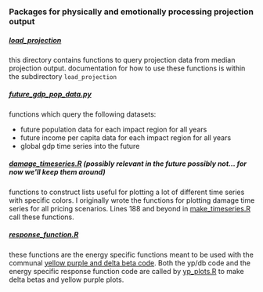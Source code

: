 ### Packages for physically and emotionally processing projection output

##### [load_projection](https://gitlab.com/ClimateImpactLab/Impacts/gcp-energy/tree/master/rationalized/2_projection/2_processing/packages/load_projection)
this directory contains functions to query projection data from median projection output. documentation for how to use these functions is within the subdirectory `load_projection`

##### [future_gdp_pop_data.py](https://gitlab.com/ClimateImpactLab/Impacts/gcp-energy/blob/master/rationalized/2_projection/2_processing/packages/future_gdp_pop_data.py)
functions which query the following datasets: 
* future population data for each impact region for all years 
* future income per capita data for each impact region for all years
* global gdp time series into the future

##### [damage_timeseries.R](https://gitlab.com/ClimateImpactLab/Impacts/gcp-energy/blob/master/rationalized/2_projection/2_processing/packages/damage_timeseries.R) (possibly relevant in the future possibly not... for now we'll keep them around)
functions to construct lists useful for plotting a lot of different time series with specific colors. I originally wrote the functions for plotting damage time series for all pricing scenarios. Lines 188 and beyond in [make_timeseries.R](https://gitlab.com/ClimateImpactLab/Impacts/gcp-energy/blob/master/rationalized/2_projection/2_processing/plotting/make_timeseries.R) call these functions.

##### [response_function.R](https://gitlab.com/ClimateImpactLab/Impacts/gcp-energy/blob/master/rationalized/2_projection/2_processing/packages/response_function.R)
these functions are the energy specific functions meant to be used with the communal [yellow purple and delta beta code](https://gitlab.com/ClimateImpactLab/Impacts/post-projection-tools/tree/yellow_purple/response_function). Both the yp/db code and the energy specific response function code are called by [yp_plots.R](https://gitlab.com/ClimateImpactLab/Impacts/gcp-energy/blob/master/rationalized/2_projection/2_processing/diagnostics/yp_plots.R) to make delta betas and yellow purple plots.

